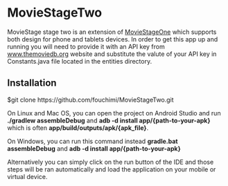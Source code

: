 # MovieStageTwo
MovieStage stage two is an extension of <a href="https://github.com/fouchimi/MovieStageOne">MovieStageOne</a> which supports both design for phone and tablets devices. In order to get this app up and running you will need to provide it with an API key from www.themoviedb.org website and substitute the valute of your API key in Constants.java file located in the entities directory. 

<h2>Installation</h2>
$git clone https://github.com/fouchimi/MovieStageTwo.git

On Linux and Mac OS, you can open the project on Android Studio and run <b>./gradlew assembleDebug</b> and <b>adb -d install app/{path-to-your-apk}</b> which is often <b>app/build/outputs/apk/{apk_file}</b>.

On Windows, you can run this command instead <b>gradle.bat assembleDebug</b> and <b>adb -d install app/{path-to-your-apk}</b>

Alternatively you can simply click on the run button of the IDE and those steps will be ran automatically and load the application on your mobile or virtual device.
